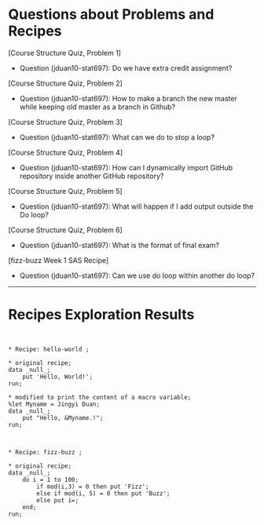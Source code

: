 
# Questions about Problems and Recipes



[Course Structure Quiz, Problem 1]
* Question (jduan10-stat697): Do we have extra credit assignment?



[Course Structure Quiz, Problem 2]
* Question (jduan10-stat697): How to make a branch the new master while keeping old master as a branch in Github?



[Course Structure Quiz, Problem 3]
* Question (jduan10-stat697): What can we do to stop a loop?



[Course Structure Quiz, Problem 4]
* Question (jduan10-stat697): How can I dynamically import GitHub repository inside another GitHub repository?



[Course Structure Quiz, Problem 5]
* Question (jduan10-stat697): What will happen if I add output outside the Do loop?



[Course Structure Quiz, Problem 6]
* Question (jduan10-stat697): What is the format of final exam?



[fizz-buzz Week 1 SAS Recipe]
* Question (jduan10-stat697): Can we use do loop within another do loop?



***



# Recipes Exploration Results



```


* Recipe: hello-world ;

* original recipe;
data _null_;
    put 'Hello, World!';
run;

* modified to print the content of a macro variable;
%let Myname = Jingyi Duan;
data _null_;
    put "Hello, &Myname.!";
run;



* Recipe: fizz-buzz ;

* original recipe;
data _null_;
    do i = 1 to 100;
        if mod(i,3) = 0 then put 'Fizz';
        else if mod(i, 5) = 0 then put 'Buzz';
        else put i=;
    end;
run;




```
